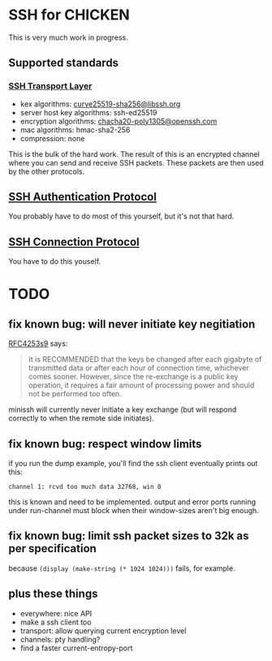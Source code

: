 
# SSH for CHICKEN 

This is very much work in progress.

## Supported standards

### [SSH Transport Layer](https://tools.ietf.org/html/rfc4253)

- kex algorithms:                  curve25519-sha256@libssh.org
- server host key algorithms:      ssh-ed25519
- encryption algorithms:           chacha20-poly1305@openssh.com
- mac algorithms:                  hmac-sha2-256
- compression:                     none

This is the bulk of the hard work. The result of this is an encrypted
channel where you can send and receive SSH packets. These packets are
then used by the other protocols.

## [SSH Authentication Protocol](https://tools.ietf.org/html/rfc4252)

You probably have to do most of this yourself, but it's not that hard.

## [SSH Connection Protocol](https://tools.ietf.org/html/rfc4254)

You have to do this youself.


# TODO

## fix known bug: will never initiate key negitiation

[RFC4253s9](https://tools.ietf.org/html/rfc4253#section-9) says:

> It is RECOMMENDED that the keys be changed after each gigabyte of
> transmitted data or after each hour of connection time, whichever
> comes sooner.  However, since the re-exchange is a public key
> operation, it requires a fair amount of processing power and should
> not be performed too often.

minissh will currently never initiate a key exchange (but will respond
correctly to when the remote side initiates).

## fix known bug: respect window limits

if you run the dump example, you'll find the ssh client eventually
prints out this:

    channel 1: rcvd too much data 32768, win 0

this is known and need to be implemented. output and error ports
running under run-channel must block when their window-sizes aren't
big enough.

## fix known bug: limit ssh packet sizes to 32k as per specification

because `(display (make-string (* 1024 1024)))` fails, for example.

## plus these things

- everywhere: nice API
- make a ssh client too
- transport: allow querying current encryption level
- channels: pty handling?
- find a faster current-entropy-port
